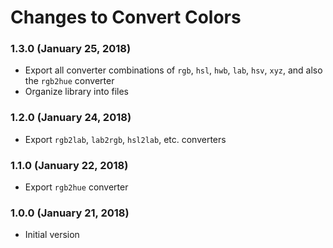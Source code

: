 # Changes to Convert Colors

### 1.3.0 (January 25, 2018)

- Export all converter combinations of `rgb`, `hsl`, `hwb`, `lab`, `hsv`,
  `xyz`, and also the `rgb2hue` converter
- Organize library into files

### 1.2.0 (January 24, 2018)

- Export `rgb2lab`, `lab2rgb`, `hsl2lab`, etc. converters

### 1.1.0 (January 22, 2018)

- Export `rgb2hue` converter

### 1.0.0 (January 21, 2018)

- Initial version
